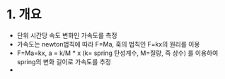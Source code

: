 # 1. 개요
- 단위 시간당 속도 변화인 가속도를 측정
- 가속도는 newton법칙에 따라 F=Ma, 훅의 법칙인 F=kx의 원리를 이용
- F=Ma=kx, a = k/M * x (k= spring 탄성계수, M=질량, 즉 상수) 를 이용하여 spring의 변화 길이로 가속도를 추정
-  
